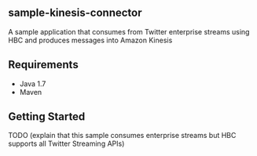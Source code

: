 ## sample-kinesis-connector

A sample application that consumes from Twitter enterprise streams using HBC and produces messages into Amazon Kinesis

## Requirements
* Java 1.7
* Maven

## Getting Started
TODO (explain that this sample consumes enterprise streams but HBC supports all Twitter Streaming APIs)